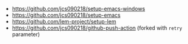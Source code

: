 
- https://github.com/jcs090218/setup-emacs-windows
- https://github.com/jcs090218/setup-emacs
- https://github.com/lem-project/setup-lem
- https://github.com/jcs090218/github-push-action (forked with `retry` parameter)
